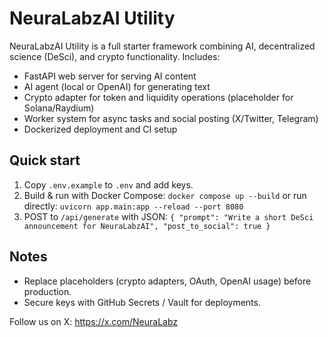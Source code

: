 # NeuraLabzAI Utility

NeuraLabzAI Utility is a full starter framework combining AI, decentralized science (DeSci), and crypto functionality. Includes:
- FastAPI web server for serving AI content
- AI agent (local or OpenAI) for generating text
- Crypto adapter for token and liquidity operations (placeholder for Solana/Raydium)
- Worker system for async tasks and social posting (X/Twitter, Telegram)
- Dockerized deployment and CI setup


## Quick start
1. Copy `.env.example` to `.env` and add keys.
2. Build & run with Docker Compose: `docker compose up --build` or run directly: `uvicorn app.main:app --reload --port 8080`
3. POST to `/api/generate` with JSON: `{ "prompt": "Write a short DeSci announcement for NeuraLabzAI", "post_to_social": true }`

## Notes
- Replace placeholders (crypto adapters, OAuth, OpenAI usage) before production.
- Secure keys with GitHub Secrets / Vault for deployments.

Follow us on X: https://x.com/NeuraLabz
